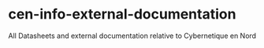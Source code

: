 cen-info-external-documentation
===============================

All Datasheets and external documentation relative to Cybernetique en Nord
